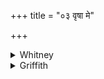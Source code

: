 +++
title = "०३ वृषा मे"

+++

<details><summary>Whitney</summary>

### Translation
3. A bull \[is\] my cry, like thunder through the cloud (*nábhas*); with  
thy formidable spell do I then drive it off (*bādh*) for thee; I have  
seized that juice of his with men ⌊?⌋; like light out of darkness let  
the sun arise.

### Notes
One is tempted to emend *nábhasā* in **a** to *-sas* or *-sām*, 'the  
thunder of the clouds.' Ppp. reads *tam* (which is better) *vacasā  
bādhāitu te* in **b**, *grabhis* for the strange *nṛbhis* ⌊Weber,  
'kräftig'⌋ in **c**, and *jyotiṣe ’va tamaso ’dayatu sāryaḥ* in **d**.  
The *i* of *iva* is uncounted in the meter of **d**. Kāuś. calls the  
verse *prasarjanī*.
</details>

<details><summary>Griffith</summary>

Strong is my cry like thunder with the rainy cloud: with power- ful incantation let thy strength be stayed. I, with the men to aid, have seized that juice of his; as light from out the gloom, let Surya rise on high
</details>
